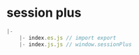 # session plus
```js
|-
    |- index.es.js // import export
	|- index.js.js // window.sessionPlus
```

